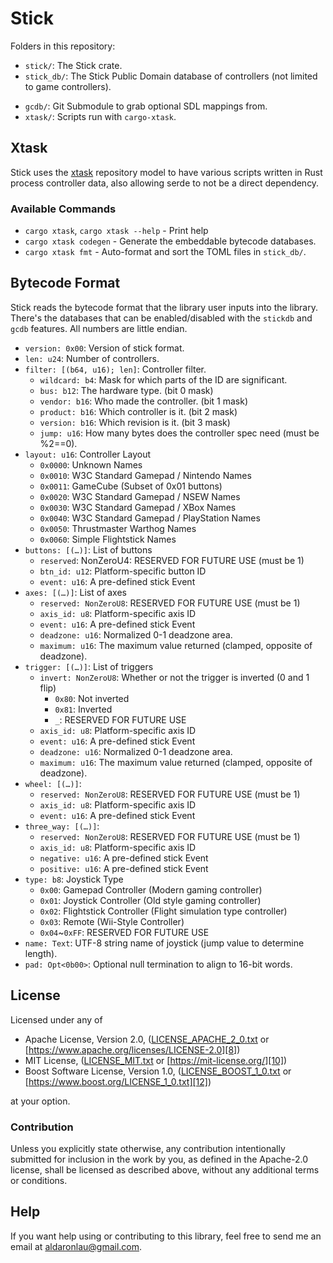 # Stick
Folders in this repository:
 - `stick/`: The Stick crate.
 - `stick_db/`: The Stick Public Domain database of controllers (not limited
   to game controllers).
<!-- - `fmt/`: Formatting for the Stick database.
 - `map/`: Code to import the SDL Game Controller ZLib database of controllers. -->
 - `gcdb/`: Git Submodule to grab optional SDL mappings from.
 - `xtask/`: Scripts run with `cargo-xtask`.

## Xtask
Stick uses the [xtask](https://github.com/matklad/cargo-xtask) repository model
to have various scripts written in Rust process controller data, also allowing
serde to not be a direct dependency.

### Available Commands
 - `cargo xtask`, `cargo xtask --help` - Print help
 - `cargo xtask codegen` - Generate the embeddable bytecode databases.
 - `cargo xtask fmt` - Auto-format and sort the TOML files in `stick_db/`.

## Bytecode Format
Stick reads the bytecode format that the library user inputs into the library.
There's the databases that can be enabled/disabled with the `stickdb` and `gcdb`
features.  All numbers are little endian.

 - `version: 0x00`: Version of stick format.
 - `len: u24`: Number of controllers.
 - `filter: [(b64, u16); len]`: Controller filter.
   - `wildcard: b4`: Mask for which parts of the ID are significant.
   - `bus: b12`: The hardware type. (bit 0 mask)
   - `vendor: b16`: Who made the controller. (bit 1 mask)
   - `product: b16`: Which controller is it. (bit 2 mask)
   - `version: b16`: Which revision is it. (bit 3 mask)
   - `jump: u16`: How many bytes does the controller spec need (must be %2==0).
 - `layout: u16`: Controller Layout
   - `0x0000`: Unknown Names
   - `0x0010`: W3C Standard Gamepad / Nintendo Names
   - `0x0011`: GameCube (Subset of 0x01 buttons)
   - `0x0020`: W3C Standard Gamepad / NSEW Names
   - `0x0030`: W3C Standard Gamepad / XBox Names
   - `0x0040`: W3C Standard Gamepad / PlayStation Names
   - `0x0050`: Thrustmaster Warthog Names
   - `0x0060`: Simple Flightstick Names
 - `buttons: [(…)]`: List of buttons
   - `reserved`: NonZeroU4: RESERVED FOR FUTURE USE (must be 1)
   - `btn_id: u12`: Platform-specific button ID
   - `event: u16`: A pre-defined stick Event
 - `axes: [(…)]`: List of axes
   - `reserved: NonZeroU8`: RESERVED FOR FUTURE USE (must be 1)
   - `axis_id: u8`: Platform-specific axis ID
   - `event: u16`: A pre-defined stick Event
   - `deadzone: u16`: Normalized 0-1 deadzone area.
   - `maximum: u16`: The maximum value returned (clamped, opposite of deadzone).
 - `trigger: [(…)]`: List of triggers
   - `invert: NonZeroU8`: Whether or not the trigger is inverted (0 and 1 flip)
     - `0x80`: Not inverted
     - `0x81`: Inverted
     - `_`: RESERVED FOR FUTURE USE
   - `axis_id: u8`: Platform-specific axis ID
   - `event: u16`: A pre-defined stick Event
   - `deadzone: u16`: Normalized 0-1 deadzone area.
   - `maximum: u16`: The maximum value returned (clamped, opposite of deadzone).
 - `wheel: [(…)]`:
   - `reserved: NonZeroU8`: RESERVED FOR FUTURE USE (must be 1)
   - `axis_id: u8`: Platform-specific axis ID
   - `event: u16`: A pre-defined stick Event
 - `three_way: [(…)]`:
   - `reserved: NonZeroU8`: RESERVED FOR FUTURE USE (must be 1)
   - `axis_id: u8`: Platform-specific axis ID
   - `negative: u16`: A pre-defined stick Event
   - `positive: u16`: A pre-defined stick Event
 - `type: b8`: Joystick Type
   - `0x00`: Gamepad Controller (Modern gaming controller)
   - `0x01`: Joystick Controller (Old style gaming controller)
   - `0x02`: Flightstick Controller (Flight simulation type controller)
   - `0x03`: Remote (Wii-Style Controller)
   - `0x04`~`0xFF`: RESERVED FOR FUTURE USE
 - `name: Text`: UTF-8 string name of joystick (jump value to determine length).
 - `pad: Opt<0b00>`: Optional null termination to align to 16-bit words.

## License
Licensed under any of
 - Apache License, Version 2.0, ([LICENSE_APACHE_2_0.txt][7]
   or [https://www.apache.org/licenses/LICENSE-2.0][8])
 - MIT License, ([LICENSE_MIT.txt][9] or [https://mit-license.org/][10])
 - Boost Software License, Version 1.0, ([LICENSE_BOOST_1_0.txt][11]
   or [https://www.boost.org/LICENSE_1_0.txt][12])

at your option.

### Contribution
Unless you explicitly state otherwise, any contribution intentionally submitted
for inclusion in the work by you, as defined in the Apache-2.0 license, shall be
licensed as described above, without any additional terms or conditions.

## Help
If you want help using or contributing to this library, feel free to send me an
email at [aldaronlau@gmail.com][13].

[7]: https://github.com/libcala/stick/blob/main/LICENSE_APACHE_2_0.txt
[8]: https://www.apache.org/licenses/LICENSE-2.0
[9]: https://github.com/libcala/stick/blob/main/LICENSE_MIT.txt
[10]: https://mit-license.org/
[11]: https://github.com/libcala/stick/blob/main/LICENSE_BOOST_1_0.txt
[12]: https://www.boost.org/LICENSE_1_0.txt
[13]: mailto:aldaronlau@gmail.com
